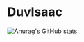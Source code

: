 # DuvIsaac

![Anurag's GitHub stats](https://github-readme-stats.vercel.app/api?username=DuvIsaac&show_icons=true&theme=radical)

<!--
**DuvIsaac/DuvIsaac** is a ✨ _special_ ✨ repository because its `README.md` (this file) appears on your GitHub profile.

Here are some ideas to get you started:

- 🔭 I’m currently working on ...
- 🌱 I’m currently learning ...
- 👯 I’m looking to collaborate on ...
- 🤔 I’m looking for help with ...
- 💬 Ask me about ...
- 📫 How to reach me: ...
- 😄 Pronouns: ...
- ⚡ Fun fact: ...
-->
